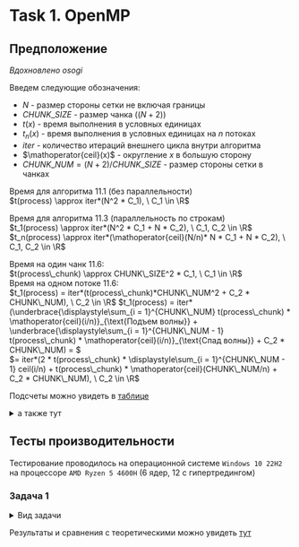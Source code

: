 # Task 1. OpenMP

## Предположение

*Вдохновлено osogi*

Введем следующие обозначения:

- $`N`$ - размер стороны сетки не включая границы
- $`CHUNK\_SIZE`$ - размер чанка ($`(N+2)%CHUNK\_SIZE == 0`$)
- $`t(x)`$ - время выполнения в условных единицах
- $`t_n(x)`$ - время выполнения в условных единицах на $`n`$ потоках
- $`iter`$ - количество итераций внешнего цикла внутри алгоритма
- $`\mathoperator{ceil}(x)`$ - округление $`x`$ в большую сторону
- $`CHUNK\_NUM = (N+2) / CHUNK\_SIZE`$ - размер стороны сетки в чанках

Время для алгоритма 11.1 (без параллельности)  
$`t(process) \approx iter*(N^2 * C_1), \ C_1 \in \R`$

Время для алгоритма 11.3 (параллельность по строкам)  
$`t_1(process) \approx iter*(N^2 * C_1 + N * C_2), \ C_1, C_2 \in \R`$
$`t_n(process) \approx iter*(\mathoperator{ceil}(N/n)* N * C_1 + N * C_2), \ C_1, C_2 \in \R`$

Время на один чанк 11.6:  
$`t(process\_chunk) \approx CHUNK\_SIZE^2 * C_1, \ C_1 \in \R`$  
Время на одном потоке 11.6:  
$`t_1(process) = iter*(t(process\_chunk)*CHUNK\_NUM^2 + C_2 * CHUNK\_NUM), \ C_2 \in \R`$
$`t_1(process) = iter*(\underbrace{\displaystyle\sum_{i = 1}^{CHUNK\_NUM}
t(process\_chunk) * \mathoperator{ceil}(i/n)}_{\text{Подъем волны}} +
\underbrace{\displaystyle\sum_{i = 1}^{CHUNK\_NUM - 1} t(process\_chunk) * 
\mathoperator{ceil}(i/n)}_{\text{Спад волны}} + C_2 * CHUNK\_NUM) = `$  
$`= iter*(2 * t(process\_chunk) * \displaystyle\sum_{i = 1}^{CHUNK\_NUM - 1} ceil(i/n) +
t(process\_chunk) * \mathoperator{ceil}(CHUNK\_NUM/n) + C_2 * CHUNK\_NUM), \ C_2 \in \R`$

Подсчеты можно увидеть
в [таблице](https://docs.google.com/spreadsheets/d/1jxdAneSE_nq_82XzDoQFgnv49XIwvKHlEUJbJJ0U0bY/edit?usp=sharing)

<details>
<summary>а также тут</summary>

Для $`N = 98`$, $`CHUNK\_SIZE = 20`$

| Алгоритм | Количество потоков | условное время на итерацию | предположительный прирост производительности |
|----------|--------------------|----------------------------|----------------------------------------------|
| 11.1	    | 1                  | 9604                       | 1                                            |
| 11.3	    | 1	                 | 9702	                      | 0.9898989899                                 |
| 11.3	    | 2	                 | 4900	                      | 1.96                                         |
| 11.3	    | 6	                 | 1764	                      | 5.444444444                                  |
| 11.3	    | 12                 | 980                        | 9.8                                          |
| 11.6	    | 1	                 | 10005                      | 0.95992004                                   |
| 11.6	    | 2	                 | 6005	                      | 1.599333888                                  |
| 11.6	    | 6	                 | 3605	                      | 2.66407767                                   |
| 11.6	    | 12                 | 3605                       | 2.66407767                                   |

Для $`N = 498`$, $`CHUNK\_SIZE = 50`$

| Алгоритм | Количество потоков | условное время на итерацию | предположительный прирост производительности |
|----------|--------------------|----------------------------|----------------------------------------------|
| 11.1     | 1                  | 248004                     | 1                                            |
| 11.3     | 1                  | 248502                     | 0.997995992                                  |
| 11.3     | 2                  | 124500                     | 1.992                                        |
| 11.3     | 6                  | 41832                      | 5.928571429                                  |
| 11.3     | 12                 | 21414                      | 11.58139535                                  |
| 11.6     | 1                  | 250010                     | 0.9919763209                                 |
| 11.6     | 2                  | 137510                     | 1.803534288                                  |
| 11.6     | 6                  | 65010                      | 3.814859252                                  |
| 11.6     | 12                 | 47510                      | 5.220037887                                  |

Для $`N = 498`$, $`CHUNK\_SIZE = 50`$

| Алгоритм | Количество потоков | условное время на итерацию | предположительный прирост производительности |
|----------|--------------------|----------------------------|----------------------------------------------|
| 11.1     | 1                  | 248004                     | 1                                            |
| 11.3     | 1                  | 248502                     | 0.997995992                                  |
| 11.3     | 2                  | 124500                     | 1.992                                        |
| 11.3     | 6                  | 41832                      | 5.928571429                                  |
| 11.3     | 12                 | 21414                      | 11.58139535                                  |
| 11.6     | 1                  | 250010                     | 0.9919763209                                 |
| 11.6     | 2                  | 137510                     | 1.803534288                                  |
| 11.6     | 6                  | 65010                      | 3.814859252                                  |
| 11.6     | 12                 | 47510                      | 5.220037887                                  |

Для $`N = 498`$, $`CHUNK\_SIZE = 100`$

| Алгоритм | Количество потоков | условное время на итерацию | предположительный прирост производительности |
|----------|--------------------|----------------------------|----------------------------------------------|
| 11.1     | 1                  | 248004                     | 1                                            |
| 11.3     | 1                  | 248502                     | 0.997995992                                  |
| 11.3     | 2                  | 124500                     | 1.992                                        |
| 11.3     | 6                  | 41832                      | 5.928571429                                  |
| 11.3     | 12                 | 21414                      | 11.58139535                                  |
| 11.6     | 1                  | 250005                     | 0.9919961601                                 |
| 11.6     | 2                  | 150005                     | 1.65330489                                   |
| 11.6     | 6                  | 90005                      | 2.75544692                                   |
| 11.6     | 12                 | 90005                      | 2.75544692                                   |

Для $`N = 3998`$, $`CHUNK\_SIZE = 100`$

| Алгоритм | Количество потоков | условное время на итерацию | предположительный прирост производительности |
|----------|--------------------|----------------------------|----------------------------------------------|
| 11.1     | 1                  | 15984004                   | 1                                            |
| 11.3     | 1                  | 15988002                   | 0.9997499375                                 |
| 11.3     | 2                  | 7996000                    | 1.999                                        |
| 11.3     | 6                  | 2670664                    | 5.98502994                                   |
| 11.3     | 12                 | 1339330                    | 11.93432836                                  |
| 11.6     | 1                  | 16000040	                  | 0.9989977525                                 |
| 11.6     | 2                  | 8200040                    | 1.949259272                                  |
| 11.6     | 6                  | 3010040                    | 5.310229764                                  |
| 11.6     | 12                 | 1720040                    | 9.29280947                                   |

</details>

## Тесты производительности

Тестирование проводилось на операционной системе `Windows 10 22H2` на процессоре `AMD Ryzen 5 4600H` (6 ядер, 12 с
гипертредингом)

### Задача 1
<details>
<summary>Вид задачи</summary>
Задача:

![Задача 1](tasks/task_1/func.png)

Результат при n=100:

![Результат при n=100](img/u_graph.png)
</details>

Результаты и сравнения с теоретическими можно увидеть [тут](https://docs.google.com/spreadsheets/d/1jxdAneSE_nq_82XzDoQFgnv49XIwvKHlEUJbJJ0U0bY/edit?usp=sharing#gid=676081853) 